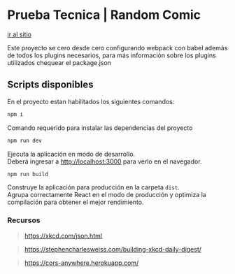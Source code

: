 # Prueba Tecnica | Random Comic

[ir al sitio](https://randomcomic.netlify.app/)


Este proyecto se cero desde cero configurando webpack con babel además de todos los plugins necesarios, para más información sobre los plugins utilizados chequear el package.json

## Scripts disponibles

En el proyecto estan habilitados los siguientes comandos:

```bash
npm i
```

Comando requerido para instalar las dependencias del proyecto

```bash
npm run dev
```

Ejecuta la aplicación en modo de desarrollo. \
Deberá ingresar a [http://localhost:3000](http://localhost:3000) para verlo en el navegador.

```bash
npm run build
```

Construye la aplicación para producción en la carpeta `dist`. \
Agrupa correctamente React en el modo de producción y optimiza la compilación para obtener el mejor rendimiento.

### Recursos
> https://xkcd.com/json.html

> https://stephencharlesweiss.com/building-xkcd-daily-digest/

> https://cors-anywhere.herokuapp.com/

